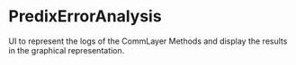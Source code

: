 # PredixErrorAnalysis
UI to represent the logs of the CommLayer Methods and display the results in the graphical representation.
